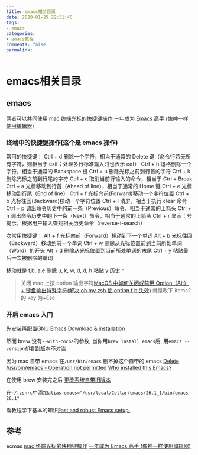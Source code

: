 ```yaml
---
title: emacs相关目录
date: 2020-01-29 22:31:46
tags:
- emacs
categories:
- emacs教程
comments: false
permalink:
---
```


# emacs相关目录


## emacs

两者可以共同使用
[mac 终端光标的快捷键操作](https://www.gowhich.com/blog/617)
[一年成为 Emacs 高手 (像神一样使用编辑器)](https://github.com/redguardtoo/mastering-emacs-in-one-year-guide/blob/master/guide-zh.org#%E8%8F%9C%E9%B8%9F%E6%80%8E%E4%B9%88%E5%BC%80%E5%A7%8B)

### 终端中的快捷键操作(这个是 emacs 操作)

常用的快捷键：
Ctrl + d 删除一个字符，相当于通常的 Delete 键（命令行若无所有字符，则相当于 exit；处理多行标准输入时也表示 eof）
Ctrl + h 退格删除一个字符，相当于通常的 Backspace 键
Ctrl + u 删除光标之前到行首的字符
Ctrl + k 删除光标之前到行尾的字符
Ctrl + c 取消当前行输入的命令，相当于 Ctrl + Break
Ctrl + a 光标移动到行首（Ahead of line），相当于通常的 Home 键
Ctrl + e 光标移动到行尾（End of line）
Ctrl + f 光标向前(Forward)移动一个字符位置
Ctrl + b 光标往回(Backward)移动一个字符位置
Ctrl + l 清屏，相当于执行 clear 命令
Ctrl + p 调出命令历史中的前一条（Previous）命令，相当于通常的上箭头
Ctrl + n 调出命令历史中的下一条（Next）命令，相当于通常的上箭头
Ctrl + r 显示：号提示，根据用户输入查找相关历史命令（reverse-i-search）

次常用快捷键：
Alt + f 光标向前（Forward）移动到下一个单词
Alt + b 光标往回（Backward）移动到前一个单词
Ctrl + w 删除从光标位置前到当前所处单词（Word）的开头
Alt + d 删除从光标位置到当前所处单词的末尾
Ctrl + y 粘贴最后一次被删除的单词

移动就是 f,b, a,e
删除 u, k, w, d, d, h
粘贴 y
历史 r

> 关闭 mac 上按 option 输出字符[MacOS 中如何关闭或禁用 Option（Alt）+ 键盘输出特殊字符(解决 oh my zsh 使 option f b 失效)](https://blog.csdn.net/gubenpeiyuan/article/details/52877603) 就是改下 items2 的 key 为+Esc

### 开启 emacs 入门

先安装再配置[GNU Emacs Download & installation](https://www.gnu.org/software/emacs/download.html#macos)

然而 brew 没有`--with-cocoa`的参数, 当你用`brew install emacs`后, 用`emacs --version`却看到版本不对诶

因为 mac 自带 emacs 在`/usr/bin/emacs`
删不掉这个自带的 emacs
[Delete /usr/bin/emacs - Operation not permitted](https://superuser.com/questions/1018810/delete-usr-bin-emacs-operation-not-permitted)
[Who installed this Emacs?](https://apple.stackexchange.com/a/108753)

在使用 brew 安装完之后 [更改系统自带旧版本](https://www.kancloud.cn/chandler/mac_os/480609)

在`~/.zshrc`中添加`alias emacs="/usr/local/Cellar/emacs/26.1_1/bin/emacs-26.1"`

看教程学下基本的知识[Fast and robust Emacs setup.](https://github.com/redguardtoo/emacs.d#checklist)

## 参考

ecmas
[mac 终端光标的快捷键操作](https://www.gowhich.com/blog/617)
[一年成为 Emacs 高手 (像神一样使用编辑器)](https://github.com/redguardtoo/mastering-emacs-in-one-year-guide/blob/master/guide-zh.org#%E8%8F%9C%E9%B8%9F%E6%80%8E%E4%B9%88%E5%BC%80%E5%A7%8B)
